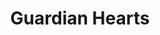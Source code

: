 --- 
title: "Guardian Hearts"
publishdate: "2019-9-17T16:48:46+02:00"
src: "https://365manga.net/manga/guardian-hearts"
image: "https://data.365manga.net/images/thumbnails/1821-guardian-hearts.jpg"
description: "Hina, otherwise known as Guardian Hearts, is sent to Earth on a mission to protect the peace... and with strict orders not to let anyone find out her identity. So when Kazuya accidentally sees Hina transform just when she comes to Earth, he is forced to take her home with him. Because it’s ok to know about a secret identity if you’re family, right? At least that’s what Hina believes!…"
---
